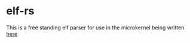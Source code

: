 # elf-rs
This is a free standing elf parser for use in the microkernel being 
written [here](https://github.com/isubasinghe/ukernel)
